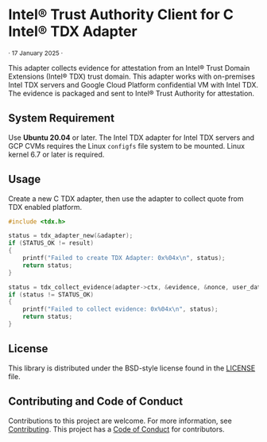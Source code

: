 # Intel® Trust Authority Client for C Intel® TDX Adapter

<p style="font-size: 0.875em;">· 17 January 2025 ·</p>

This adapter collects evidence for attestation from an Intel® Trust Domain Extensions (Intel® TDX) trust domain. This adapter works with on-premises Intel TDX servers and Google Cloud Platform confidential VM with Intel TDX. The evidence is packaged and sent to Intel® Trust Authority for attestation. 

## System Requirement

Use <b>Ubuntu 20.04</b> or later. 
The Intel TDX adapter for Intel TDX servers and GCP CVMs requires the Linux `configfs` file system to be mounted. Linux kernel 6.7 or later is required.

## Usage

Create a new C TDX adapter, then use the adapter to collect quote from TDX enabled platform.

```C Header
#include <tdx.h>  

status = tdx_adapter_new(&adapter);  
if (STATUS_OK != result)  
{  
    printf("Failed to create TDX Adapter: 0x%04x\n", status);  
    return status;  
}   

status = tdx_collect_evidence(adapter->ctx, &evidence, &nonce, user_data, user_data_len);  
if (status != STATUS_OK)  
{  
    printf("Failed to collect evidence: 0x%04x\n", status);  
    return status;  
}
```

## License

This library is distributed under the BSD-style license found in the [LICENSE](../../../LICENSE)
file.

## Contributing and Code of Conduct

Contributions to this project are welcome. For more information, see [Contributing](../../../CONTRIBUTING.md). This project has a [Code of Conduct](../../CODE_OF_CONDUCT.md) for contributors. 
